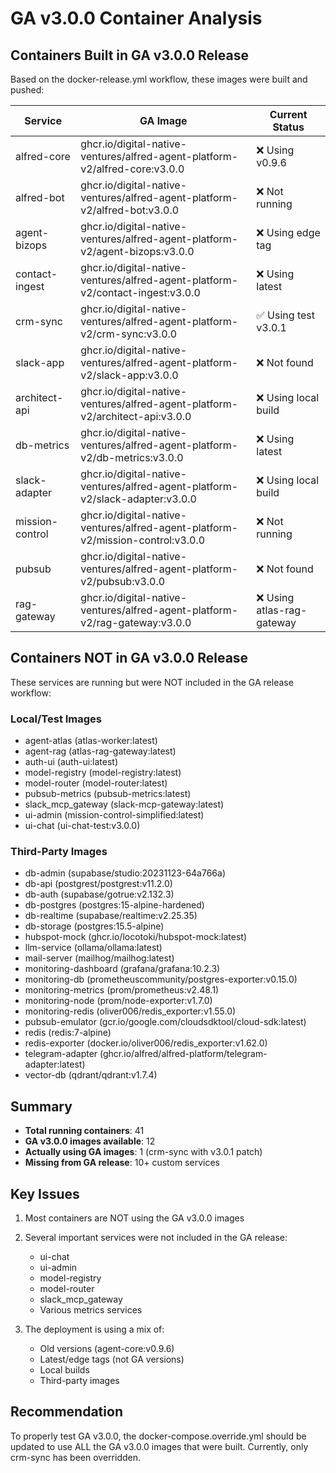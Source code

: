 # GA v3.0.0 Container Analysis

## Containers Built in GA v3.0.0 Release

Based on the docker-release.yml workflow, these images were built and pushed:

| Service | GA Image | Current Status |
|---------|----------|----------------|
| alfred-core | ghcr.io/digital-native-ventures/alfred-agent-platform-v2/alfred-core:v3.0.0 | ❌ Using v0.9.6 |
| alfred-bot | ghcr.io/digital-native-ventures/alfred-agent-platform-v2/alfred-bot:v3.0.0 | ❌ Not running |
| agent-bizops | ghcr.io/digital-native-ventures/alfred-agent-platform-v2/agent-bizops:v3.0.0 | ❌ Using edge tag |
| contact-ingest | ghcr.io/digital-native-ventures/alfred-agent-platform-v2/contact-ingest:v3.0.0 | ❌ Using latest |
| crm-sync | ghcr.io/digital-native-ventures/alfred-agent-platform-v2/crm-sync:v3.0.0 | ✅ Using test v3.0.1 |
| slack-app | ghcr.io/digital-native-ventures/alfred-agent-platform-v2/slack-app:v3.0.0 | ❌ Not found |
| architect-api | ghcr.io/digital-native-ventures/alfred-agent-platform-v2/architect-api:v3.0.0 | ❌ Using local build |
| db-metrics | ghcr.io/digital-native-ventures/alfred-agent-platform-v2/db-metrics:v3.0.0 | ❌ Using latest |
| slack-adapter | ghcr.io/digital-native-ventures/alfred-agent-platform-v2/slack-adapter:v3.0.0 | ❌ Using local build |
| mission-control | ghcr.io/digital-native-ventures/alfred-agent-platform-v2/mission-control:v3.0.0 | ❌ Not running |
| pubsub | ghcr.io/digital-native-ventures/alfred-agent-platform-v2/pubsub:v3.0.0 | ❌ Not found |
| rag-gateway | ghcr.io/digital-native-ventures/alfred-agent-platform-v2/rag-gateway:v3.0.0 | ❌ Using atlas-rag-gateway |

## Containers NOT in GA v3.0.0 Release

These services are running but were NOT included in the GA release workflow:

### Local/Test Images
- agent-atlas (atlas-worker:latest)
- agent-rag (atlas-rag-gateway:latest)
- auth-ui (auth-ui:latest)
- model-registry (model-registry:latest)
- model-router (model-router:latest)
- pubsub-metrics (pubsub-metrics:latest)
- slack_mcp_gateway (slack-mcp-gateway:latest)
- ui-admin (mission-control-simplified:latest)
- ui-chat (ui-chat-test:v3.0.0)

### Third-Party Images
- db-admin (supabase/studio:20231123-64a766a)
- db-api (postgrest/postgrest:v11.2.0)
- db-auth (supabase/gotrue:v2.132.3)
- db-postgres (postgres:15-alpine-hardened)
- db-realtime (supabase/realtime:v2.25.35)
- db-storage (postgres:15.5-alpine)
- hubspot-mock (ghcr.io/locotoki/hubspot-mock:latest)
- llm-service (ollama/ollama:latest)
- mail-server (mailhog/mailhog:latest)
- monitoring-dashboard (grafana/grafana:10.2.3)
- monitoring-db (prometheuscommunity/postgres-exporter:v0.15.0)
- monitoring-metrics (prom/prometheus:v2.48.1)
- monitoring-node (prom/node-exporter:v1.7.0)
- monitoring-redis (oliver006/redis_exporter:v1.55.0)
- pubsub-emulator (gcr.io/google.com/cloudsdktool/cloud-sdk:latest)
- redis (redis:7-alpine)
- redis-exporter (docker.io/oliver006/redis_exporter:v1.62.0)
- telegram-adapter (ghcr.io/alfred/alfred-platform/telegram-adapter:latest)
- vector-db (qdrant/qdrant:v1.7.4)

## Summary

- **Total running containers**: 41
- **GA v3.0.0 images available**: 12
- **Actually using GA images**: 1 (crm-sync with v3.0.1 patch)
- **Missing from GA release**: 10+ custom services

## Key Issues

1. Most containers are NOT using the GA v3.0.0 images
2. Several important services were not included in the GA release:
   - ui-chat
   - ui-admin
   - model-registry
   - model-router
   - slack_mcp_gateway
   - Various metrics services

3. The deployment is using a mix of:
   - Old versions (agent-core:v0.9.6)
   - Latest/edge tags (not GA versions)
   - Local builds
   - Third-party images

## Recommendation

To properly test GA v3.0.0, the docker-compose.override.yml should be updated to use ALL the GA v3.0.0 images that were built. Currently, only crm-sync has been overridden.